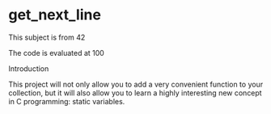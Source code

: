 # get_next_line

This subject is from 42

The code is evaluated at 100

Introduction

This project will not only allow you to add a very convenient function to your collection,
but it will also allow you to learn a highly interesting new concept in C programming:
static variables.
